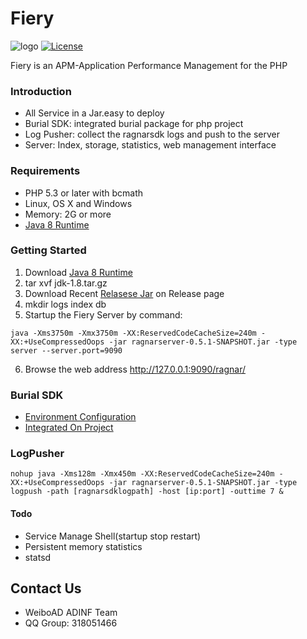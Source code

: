 Fiery
====== 

![logo](https://img.shields.io/badge/status-alpha-red.svg)
[![License](https://img.shields.io/badge/license-apache2-blue.svg)](LICENSE)

Fiery is an APM-Application Performance Management for the PHP

### Introduction
 * All Service in a Jar.easy to deploy
 * Burial SDK: integrated burial package for php project
 * Log Pusher: collect the ragnarsdk logs and push to the server
 * Server: Index, storage, statistics, web management interface
 
### Requirements
 * PHP 5.3 or later with bcmath
 * Linux, OS X and Windows
 * Memory: 2G or more 
 * [Java 8 Runtime](http://www.oracle.com/technetwork/java/javase/downloads/jdk8-downloads-2133151.html)

### Getting Started
 1. Download [Java 8 Runtime](http://www.oracle.com/technetwork/java/javase/downloads/jdk8-downloads-2133151.html)
 2. tar xvf jdk-1.8.tar.gz
 3. Download Recent [Relasese Jar](https://github.com/weiboad/fiery/releases) on Release page
 4. mkdir logs index db
 5. Startup the Fiery Server by command:
 ```
 java -Xms3750m -Xmx3750m -XX:ReservedCodeCacheSize=240m -XX:+UseCompressedOops -jar ragnarserver-0.5.1-SNAPSHOT.jar -type server --server.port=9090
 ```
 6. Browse the web address http://127.0.0.1:9090/ragnar/

### Burial SDK
 * [Environment Configuration](./ragnarsdk/INSTALL.md)
 * [Integrated On Project](./ragnarsdk/INSTALL.md)


### LogPusher

 ```
 nohup java -Xms128m -Xmx450m -XX:ReservedCodeCacheSize=240m -XX:+UseCompressedOops -jar ragnarserver-0.5.1-SNAPSHOT.jar -type logpush -path [ragnarsdklogpath] -host [ip:port] -outtime 7 &
 ```

#### Todo
 * Service Manage Shell(startup stop restart)
 * Persistent memory statistics
 * statsd


## Contact Us
 * WeiboAD ADINF Team
 * QQ Group: 318051466
